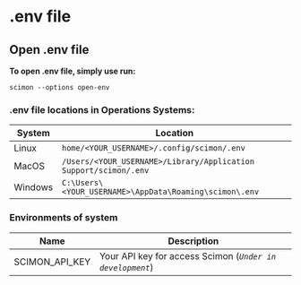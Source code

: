 # .env file

## Open .env file

**To open .env file, simply use run:**

```shell
scimon --options open-env
```

### .env file locations in Operations Systems:

| System  | Location                                                           |
| ------- | ------------------------------------------------------------------ |
| Linux   | `home/<YOUR_USERNAME>/.config/scimon/.env`                       |
| MacOS   | `/Users/<YOUR_USERNAME>/Library/Application Support/scimon/.env` |
| Windows | `C:\Users\<YOUR_USERNAME>\AppData\Roaming\scimon\.env`           |

### Environments of system

| Name           | Description                                                   |
| -------------- | ------------------------------------------------------------- |
| SCIMON_API_KEY | Your API key for access Scimon (*`Under in development`*) |
